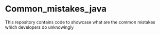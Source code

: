 # Common_mistakes_java
This repository contains code to showcase what are the common mistakes which developers do unknowingly
